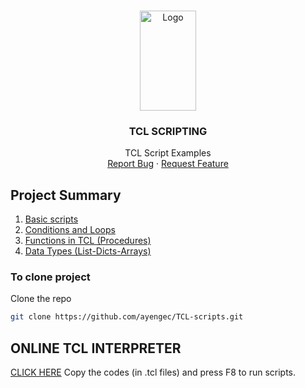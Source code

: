 <!-- PROJECT LOGO -->
<br />
<p align="center">
  <a href="https://github.com/ayengec/TCL-scripts">
    <img src="https://upload.wikimedia.org/wikipedia/commons/thumb/d/d3/Tcl-Tk_universal_scripting.svg/678px-Tcl-Tk_universal_scripting.svg.png" alt="Logo" width="90" height="160">
  </a>

  <h3 align="center">TCL SCRIPTING</h3>

  <p align="center">
    TCL Script Examples
    <br />
    <a href="https://github.com/ayengec/TCL-scripts/issues">Report Bug</a>
    ·
    <a href="https://github.com/ayengec/TCL-scripts/issues">Request Feature</a>
  </p>
</p>

<!-- ABOUT THE PROJECT -->
## Project Summary
1. [Basic scripts](https://github.com/ayengec/TCL-scripts/tree/main/1-Basics)
2. [Conditions and Loops](https://github.com/ayengec/TCL-scripts/tree/main/2-If-else-Loops)
3. [Functions in TCL (Procedures)](https://github.com/ayengec/TCL-scripts/tree/main/3-Functions(Procedures))
4. [Data Types (List-Dicts-Arrays)](https://github.com/ayengec/TCL-scripts/tree/main/4-Data-Types)

<!-- GETTING STARTED -->

### To clone project
Clone the repo
   ```sh
   git clone https://github.com/ayengec/TCL-scripts.git
   ```

## ONLINE TCL INTERPRETER
[CLICK HERE](https://rextester.com/l/tcl_online_compiler)
Copy the codes (in .tcl files) and press F8 to run scripts.